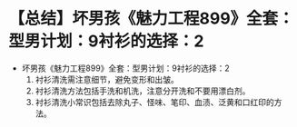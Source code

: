 # 【总结】坏男孩《魅力工程899》全套：型男计划：9衬衫的选择：2

-   坏男孩《魅力工程899》全套：型男计划：9衬衫的选择：2
    1.  衬衫清洗需注意细节，避免变形和出皱。
    2.  衬衫清洗方法包括手洗和机洗，注意分开洗和不要用漂白剂。
    3.  衬衫清洗小常识包括去除丸子、怪味、笔印、血渍、泛黄和口红印的方法。